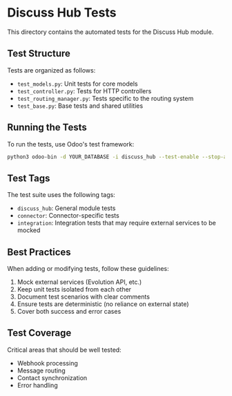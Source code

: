 # Discuss Hub Tests

This directory contains the automated tests for the Discuss Hub module.

## Test Structure

Tests are organized as follows:

- `test_models.py`: Unit tests for core models
- `test_controller.py`: Tests for HTTP controllers
- `test_routing_manager.py`: Tests specific to the routing system
- `test_base.py`: Base tests and shared utilities

## Running the Tests

To run the tests, use Odoo's test framework:

```bash
python3 odoo-bin -d YOUR_DATABASE -i discuss_hub --test-enable --stop-after-init
```

## Test Tags

The test suite uses the following tags:

- `discuss_hub`: General module tests
- `connector`: Connector-specific tests
- `integration`: Integration tests that may require external services to be mocked

## Best Practices

When adding or modifying tests, follow these guidelines:

1. Mock external services (Evolution API, etc.)
2. Keep unit tests isolated from each other
3. Document test scenarios with clear comments
4. Ensure tests are deterministic (no reliance on external state)
5. Cover both success and error cases

## Test Coverage

Critical areas that should be well tested:

- Webhook processing
- Message routing
- Contact synchronization
- Error handling
